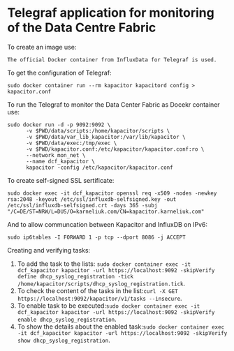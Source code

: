 # Telegraf application for monitoring of the Data Centre Fabric

To create an image use:
```
The official Docker container from InfluxData for Telegraf is used.
```

To get the configuration of Telegraf:
```
sudo docker container run --rm kapacitor kapacitord config > kapacitor.conf
```


To run the Telegraf to monitor the Data Center Fabric as Docekr container use:
```
sudo docker run -d -p 9092:9092 \
      -v $PWD/data/scripts:/home/kapacitor/scripts \
      -v $PWD/data/var_lib_kapacitor:/var/lib/kapacitor \
      -v $PWD/data/exec:/tmp/exec \
      -v $PWD/kapacitor.conf:/etc/kapacitor/kapacitor.conf:ro \
      --network mon_net \
      --name dcf_kapacitor \
      kapacitor -config /etc/kapacitor/kapacitor.conf
```

To create self-signed SSL sertificate: 
```
sudo docker exec -it dcf_kapacitor openssl req -x509 -nodes -newkey rsa:2048 -keyout /etc/ssl/influxdb-selfsigned.key -out /etc/ssl/influxdb-selfsigned.crt -days 365 -subj "/C=DE/ST=NRW/L=DUS/O=karneliuk.com/CN=kapacitor.karneliuk.com"
```

And to allow communcation between Kapacitor and InfluxDB on IPv6:
```
sudo ip6tables -I FORWARD 1 -p tcp --dport 8086 -j ACCEPT
```

Creating and verifying tasks:
1. To add the task to the lists: `sudo docker container exec -it dcf_kapacitor kapacitor -url https://localhost:9092 -skipVerify define dhcp_syslog_registration -tick /home/kapacitor/scripts/dhcp_syslog_registration.tick`.
2. To check the content of the tasks in the list:`curl -X GET https://localhost:9092/kapacitor/v1/tasks --insecure`.
3. To enable task to be executed:`sudo docker container exec -it dcf_kapacitor kapacitor -url https://localhost:9092 -skipVerify enable dhcp_syslog_registration`.
4. To show the details about the enabled task:`sudo docker container exec -it dcf_kapacitor kapacitor -url https://localhost:9092 -skipVerify show dhcp_syslog_registration`.

